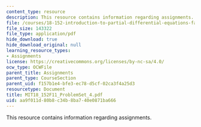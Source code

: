 ```yaml
---
content_type: resource
description: This resource contains information regarding assignments.
file: /courses/18-152-introduction-to-partial-differential-equations-fall-2011/aa9f011d80b8c34b8ba740e0871ba666_MIT18_152F11_ProblemSet_4.pdf
file_size: 143322
file_type: application/pdf
hide_download: true
hide_download_original: null
learning_resource_types:
- Assignments
license: https://creativecommons.org/licenses/by-nc-sa/4.0/
ocw_type: OCWFile
parent_title: Assignments
parent_type: CourseSection
parent_uid: f157b1e4-bfe3-ec78-d5cf-02ca3f4a25d3
resourcetype: Document
title: MIT18_152F11_ProblemSet_4.pdf
uid: aa9f011d-80b8-c34b-8ba7-40e0871ba666
---
```

This resource contains information regarding assignments.